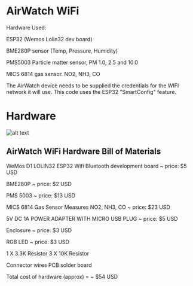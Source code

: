 AirWatch WiFi
==============


Hardware Used:

ESP32 (Wemos Lolin32 dev board)

BME280P sensor (Temp, Pressure, Humidity)

PMS5003 Particle matter sensor, PM 1.0, 2.5 and 10.0

MICS 6814 gas sensor. NO2, NH3, CO


The AirWatch device needs to be supplied the credentials for the WIFI network it will use. 
This code uses the ESP32 "SmartConfig" feature. 

Hardware
=================

![alt text](https://github.com/rorygleeson/AirWatch/blob/master/Devices/WiFi/WIFI.png)




AirWatch WiFi Hardware Bill of Materials
----------------------------------------

WeMos D1 LOLIN32 ESP32 Wifi Bluetooth development board ~ price: $5 USD

BME280P ~ price: $2 USD


PMS 5003 ~ price: $13 USD

MICS 6814 Gas Sensor Measures NO2, NH3, CO ~ price: $23 USD
 

5V DC 1A POWER ADAPTER WITH MICRO USB PLUG ~ price: $5 USD


Enclosure ~ price: $3 USD

RGB LED ~ price: $3 USD



1 X 3.3K Resistor
3 X  10K Resistor

Connector wires
PCB solder board

Total cost of hardware (approx)  =  ~ $54  USD
